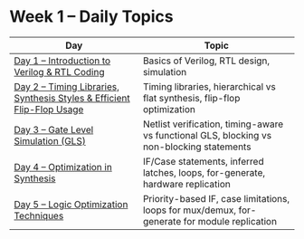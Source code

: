 # Week 1 – Daily Topics

| Day | Topic |
|-----|-------|
| [Day 1 – Introduction to Verilog & RTL Coding](/Week1?Day1) | Basics of Verilog, RTL design, simulation |
| [Day 2 – Timing Libraries, Synthesis Styles & Efficient Flip-Flop Usage](/Day2) | Timing libraries, hierarchical vs flat synthesis, flip-flop optimization |
| [Day 3 – Gate Level Simulation (GLS)](/Day3) | Netlist verification, timing-aware vs functional GLS, blocking vs non-blocking statements |
| [Day 4 – Optimization in Synthesis](/Day4) | IF/Case statements, inferred latches, loops, for-generate, hardware replication |
| [Day 5 – Logic Optimization Techniques](/Day5) | Priority-based IF, case limitations, loops for mux/demux, for-generate for module replication |
